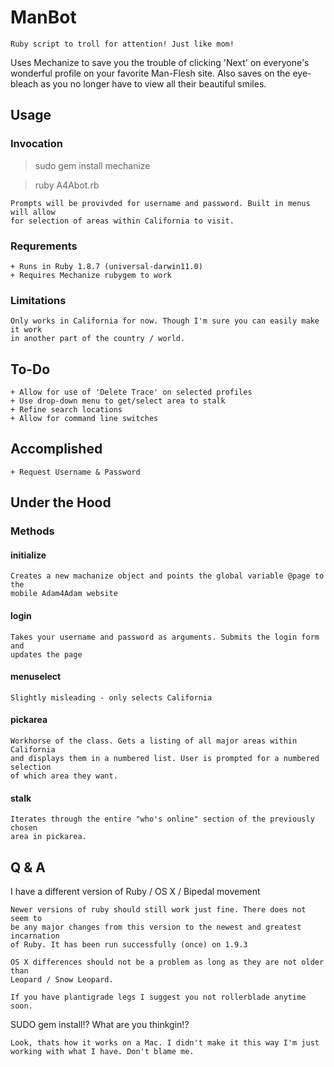 ManBot
===========

    Ruby script to troll for attention! Just like mom!

Uses Mechanize to save you the trouble of clicking 'Next' on everyone's
wonderful profile on your favorite Man-Flesh site. Also saves on the eye-bleach
as you no longer have to view all their beautiful smiles.

Usage
-----------

### Invocation

> sudo gem install mechanize

> ruby A4Abot.rb

    Prompts will be provivded for username and password. Built in menus will allow
    for selection of areas within California to visit.

### Requrements
    + Runs in Ruby 1.8.7 (universal-darwin11.0)
    + Requires Mechanize rubygem to work

### Limitations
    Only works in California for now. Though I'm sure you can easily make it work
    in another part of the country / world.

To-Do
---------------

    + Allow for use of 'Delete Trace' on selected profiles
    + Use drop-down menu to get/select area to stalk
    + Refine search locations
    + Allow for command line switches

Accomplished
----------------

    + Request Username & Password 

Under the Hood
-----------------

### Methods

#### initialize
    Creates a new machanize object and points the global variable @page to the
    mobile Adam4Adam website

#### login
    Takes your username and password as arguments. Submits the login form and
    updates the page

#### menuselect
    Slightly misleading - only selects California

#### pickarea
    Workhorse of the class. Gets a listing of all major areas within California
    and displays them in a numbered list. User is prompted for a numbered selection
    of which area they want.

#### stalk
    Iterates through the entire "who's online" section of the previously chosen
    area in pickarea.

Q & A
-----------

I have a different version of Ruby / OS X / Bipedal movement

    Newer versions of ruby should still work just fine. There does not seem to
    be any major changes from this version to the newest and greatest incarnation
    of Ruby. It has been run successfully (once) on 1.9.3

    OS X differences should not be a problem as long as they are not older than
    Leopard / Snow Leopard.

    If you have plantigrade legs I suggest you not rollerblade anytime soon.

SUDO gem install!? What are you thinkgin!?

    Look, thats how it works on a Mac. I didn't make it this way I'm just
    working with what I have. Don't blame me.
